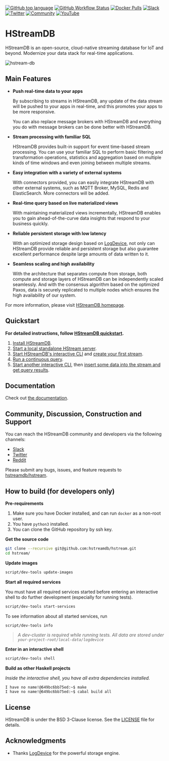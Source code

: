 [![GitHub top language](https://img.shields.io/github/languages/top/hstreamdb/hstream)](https://www.haskell.org/)
[![GitHub Workflow Status](https://img.shields.io/github/workflow/status/hstreamdb/hstream/CI)](https://github.com/hstreamdb/hstream/actions?query=workflow%3ACI)
[![Docker Pulls](https://img.shields.io/docker/pulls/hstreamdb/hstream)](https://hub.docker.com/r/hstreamdb/hstream)
[![Slack](https://img.shields.io/badge/Slack-HStreamDB-39AE85?logo=slack)](https://slack-invite.hstream.io/)
[![Twitter](https://img.shields.io/badge/Follow-HStreamDB-1DA1F2?logo=twitter)](https://twitter.com/HStreamDB)
[![Community](https://img.shields.io/badge/Community-HStreamDB-yellow?logo=github)](https://github.com/hstreamdb/hstream/discussions)
[![YouTube](https://img.shields.io/badge/Subscribe-EMQ-FF0000?logo=youtube)](https://www.youtube.com/channel/UC5FjR77ErAxvZENEWzQaO5Q)

# HStreamDB

HStreamDB is an open-source, cloud-native streaming database for IoT and beyond. Modernize your data stack for real-time applications.

![hstream-db](https://cdn.jsdelivr.net/gh/hstreamdb/hstreamio-cdn@1.0.2/images/hstream-db.png)

## Main Features

- **Push real-time data to your apps**

  By subscribing to streams in HStreamDB, any update of the data stream will be
  pushed to your apps in real-time, and this promotes your apps to be more
  responsive.

  You can also replace message brokers with HStreamDB and everything you do with
  message brokers can be done better with HStreamDB.

- **Stream processing with familiar SQL**

  HStreamDB provides built-in support for event time-based stream processing.
  You can use your familiar SQL to perform basic filtering and transformation
  operations, statistics and aggregation based on multiple kinds of time windows
  and even joining between multiple streams.

- **Easy integration with a variety of external systems**

  With connectors provided, you can easily integrate HStreamDB with other
  external systems, such as MQTT Broker, MySQL, Redis and ElasticSearch. More
  connectors will be added.

- **Real-time query based on live materialized views**

  With maintaining materialized views incrementally, HStreamDB enables you to
  gain ahead-of-the-curve data insights that respond to your business quickly.

- **Reliable persistent storage with low latency**

  With an optimized storage design based on [LogDevice](https://logdevice.io/),
  not only can HStreamDB provide reliable and persistent storage but also
  guarantee excellent performance despite large amounts of data written to it.

- **Seamless scaling and high availability**

  With the architecture that separates compute from storage, both compute and
  storage layers of HStreamDB can be independently scaled seamlessly. And with
  the consensus algorithm based on the optimized Paxos, data is securely
  replicated to multiple nodes which ensures the high availability of our system.

For more information, please visit [HStreamDB homepage](https://hstream.io).

## Quickstart

**For detailed instructions, follow
[HStreamDB quickstart](https://hstream.io/docs/en/latest/start/quickstart-with-docker.html).**

1. [Install HStreamDB](https://hstream.io/docs/en/latest/start/quickstart-with-docker.html#installation).
2. [Start a local standalone HStream server](https://hstream.io/docs/en/latest/start/quickstart-with-docker.html#start-a-local-standalone-hstream-server-in-docker).
3. [Start HStreamDB's interactive CLI](https://hstream.io/docs/en/latest/start/quickstart-with-docker.html#start-hstreamdb-s-interactive-sql-cli)
   and
   [create your first stream](https://hstream.io/docs/en/latest/start/quickstart-with-docker.html#create-a-stream).
4. [Run a continuous query](https://hstream.io/docs/en/latest/start/quickstart-with-docker.html#run-a-continuous-query-over-the-stream).
5. [Start another interactive CLI](https://hstream.io/docs/en/latest/start/quickstart-with-docker.html#start-another-cli-session),
   then
   [insert some data into the stream and get query results](https://hstream.io/docs/en/latest/start/quickstart-with-docker.html#insert-data-into-the-stream).

## Documentation

Check out [the documentation](https://hstream.io/docs/en/latest/).

## Community, Discussion, Construction and Support

You can reach the HStreamDB community and developers via the following channels:

- [Slack](https://slack-invite.hstream.io)
- [Twitter](https://twitter.com/HStreamDB)
- [Reddit](https://www.reddit.com/r/HStreamDB)

Please submit any bugs, issues, and feature requests to
[hstreamdb/hstream](https://github.com/hstreamdb/hstream/issues).

## How to build (for developers only)

**Pre-requirements**

1. Make sure you have Docker installed, and can run `docker` as a non-root user.
2. You have `python3` installed.
3. You can clone the GitHub repository by ssh key.

**Get the source code**

```sh
git clone --recursive git@github.com:hstreamdb/hstream.git
cd hstream/
```

**Update images**

```sh
script/dev-tools update-images
```

**Start all required services**

You must have all required services started before entering an interactive shell
to do further development (especially for running tests).

```sh
script/dev-tools start-services
```

To see information about all started services, run

```sh
script/dev-tools info
```

> _A dev-cluster is required while running tests. All data are stored under
> `your-project-root/local-data/logdevice`_

**Enter in an interactive shell**

```sh
script/dev-tools shell
```

**Build as other Haskell projects**

_Inside the interactive shell, you have all extra dependencies installed._

```
I have no name!@649bc6bb75ed:~$ make
I have no name!@649bc6bb75ed:~$ cabal build all
```

## License

HStreamDB is under the BSD 3-Clause license. See the
[LICENSE](https://github.com/hstreamdb/hstream/blob/master/LICENSE) file for
details.

## Acknowledgments

- Thanks [LogDevice](https://logdevice.io/) for the powerful storage engine.
